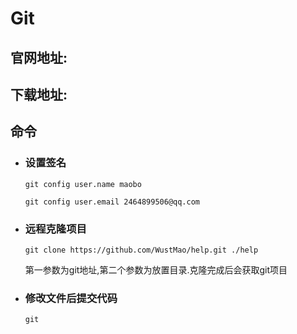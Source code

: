 # Git

## 官网地址:

## 下载地址:

## 命令

- ### 设置签名

  `git config user.name maobo`

  `git config user.email 2464899506@qq.com`

- ### 远程克隆项目

  `git clone https://github.com/WustMao/help.git ./help`

  第一参数为git地址,第二个参数为放置目录.克隆完成后会获取git项目

- ### 修改文件后提交代码

  `git`